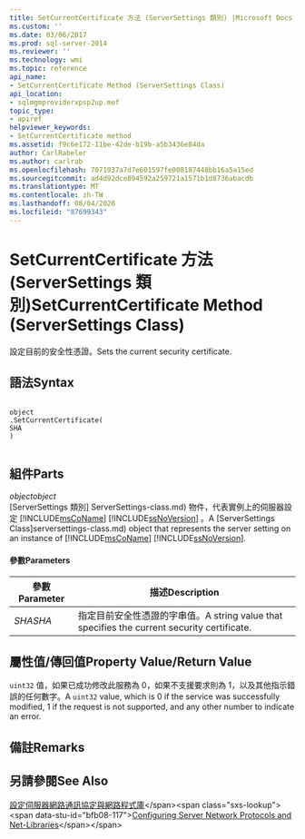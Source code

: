 ```yaml
---
title: SetCurrentCertificate 方法 (ServerSettings 類別) |Microsoft Docs
ms.custom: ''
ms.date: 03/06/2017
ms.prod: sql-server-2014
ms.reviewer: ''
ms.technology: wmi
ms.topic: reference
api_name:
- SetCurrentCertificate Method (ServerSettings Class)
api_location:
- sqlmgmproviderxpsp2up.mof
topic_type:
- apiref
helpviewer_keywords:
- SetCurrentCertificate method
ms.assetid: f9c6e172-11be-42de-b19b-a5b3436e84da
author: CarlRabeler
ms.author: carlrab
ms.openlocfilehash: 7071937a7d7e601597fe008187448bb16a5a15ed
ms.sourcegitcommit: ad4d92dce894592a259721a1571b1d8736abacdb
ms.translationtype: MT
ms.contentlocale: zh-TW
ms.lasthandoff: 08/04/2020
ms.locfileid: "87699343"
---
```

# <a name="setcurrentcertificate-method-serversettings-class"></a><span data-ttu-id="bfb08-102">SetCurrentCertificate 方法 (ServerSettings 類別)</span><span class="sxs-lookup"><span data-stu-id="bfb08-102">SetCurrentCertificate Method (ServerSettings Class)</span></span>
  <span data-ttu-id="bfb08-103">設定目前的安全性憑證。</span><span class="sxs-lookup"><span data-stu-id="bfb08-103">Sets the current security certificate.</span></span>  
  
## <a name="syntax"></a><span data-ttu-id="bfb08-104">語法</span><span class="sxs-lookup"><span data-stu-id="bfb08-104">Syntax</span></span>  
  
```  
  
object  
.SetCurrentCertificate(  
SHA  
)  
  
```  
  
## <a name="parts"></a><span data-ttu-id="bfb08-105">組件</span><span class="sxs-lookup"><span data-stu-id="bfb08-105">Parts</span></span>  
 <span data-ttu-id="bfb08-106">*object*</span><span class="sxs-lookup"><span data-stu-id="bfb08-106">*object*</span></span>  
 <span data-ttu-id="bfb08-107">[ServerSettings 類別] ServerSettings-class.md) 物件，代表實例上的伺服器設定 [!INCLUDE[msCoName](../../../includes/msconame-md.md)] [!INCLUDE[ssNoVersion](../../../includes/ssnoversion-md.md)] 。</span><span class="sxs-lookup"><span data-stu-id="bfb08-107">A [ServerSettings Class]serversettings-class.md) object that represents the server setting on an instance of [!INCLUDE[msCoName](../../../includes/msconame-md.md)] [!INCLUDE[ssNoVersion](../../../includes/ssnoversion-md.md)].</span></span>  
  
#### <a name="parameters"></a><span data-ttu-id="bfb08-108">參數</span><span class="sxs-lookup"><span data-stu-id="bfb08-108">Parameters</span></span>  
  
|<span data-ttu-id="bfb08-109">參數</span><span class="sxs-lookup"><span data-stu-id="bfb08-109">Parameter</span></span>|<span data-ttu-id="bfb08-110">描述</span><span class="sxs-lookup"><span data-stu-id="bfb08-110">Description</span></span>|  
|---------------|-----------------|  
|<span data-ttu-id="bfb08-111">*SHA*</span><span class="sxs-lookup"><span data-stu-id="bfb08-111">*SHA*</span></span>|<span data-ttu-id="bfb08-112">指定目前安全性憑證的字串值。</span><span class="sxs-lookup"><span data-stu-id="bfb08-112">A string value that specifies the current security certificate.</span></span>|  
  
## <a name="property-valuereturn-value"></a><span data-ttu-id="bfb08-113">屬性值/傳回值</span><span class="sxs-lookup"><span data-stu-id="bfb08-113">Property Value/Return Value</span></span>  
 <span data-ttu-id="bfb08-114">`uint32` 值，如果已成功修改此服務為 0，如果不支援要求則為 1，以及其他指示錯誤的任何數字。</span><span class="sxs-lookup"><span data-stu-id="bfb08-114">A `uint32` value, which is 0 if the service was successfully modified, 1 if the request is not supported, and any other number to indicate an error.</span></span>  
  
## <a name="remarks"></a><span data-ttu-id="bfb08-115">備註</span><span class="sxs-lookup"><span data-stu-id="bfb08-115">Remarks</span></span>  
  
## <a name="see-also"></a><span data-ttu-id="bfb08-116">另請參閱</span><span class="sxs-lookup"><span data-stu-id="bfb08-116">See Also</span></span>  
 <span data-ttu-id="bfb08-117">[設定伺服器網路通訊協定與網路程式庫](https://msdn.microsoft.com/library/ms177485\(v=sql.100\).aspx)</span><span class="sxs-lookup"><span data-stu-id="bfb08-117">[Configuring Server Network Protocols and Net-Libraries](https://msdn.microsoft.com/library/ms177485\(v=sql.100\).aspx)</span></span>  
  
  
